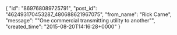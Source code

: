  {
   "id": "869768089725791",
   "post_id": "462493170453287_480688621967075",
   "from_name": "Rick Carne",
   "message": "\"One commercial transmitting utility to another\"",
   "created_time": "2015-08-20T14:16:28+0000"
 }

